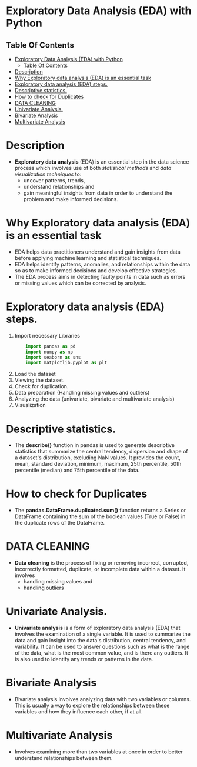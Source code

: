 # Exploratory Data Analysis (EDA) with Python

## Table Of Contents
- [Exploratory Data Analysis (EDA) with Python](#exploratory-data-analysis-eda-with-python)
  - [Table Of Contents](#table-of-contents)
- [Description](#description)
- [Why Exploratory data analysis (EDA) is an essential task](#why-exploratory-data-analysis-eda-is-an-essential-task)
- [Exploratory data analysis (EDA) steps.](#exploratory-data-analysis-eda-steps)
- [Descriptive statistics.](#descriptive-statistics)
- [How to check for Duplicates](#how-to-check-for-duplicates)
- [DATA CLEANING](#data-cleaning)
- [Univariate Analysis.](#univariate-analysis)
- [Bivariate Analysis](#bivariate-analysis)
- [Multivariate Analysis](#multivariate-analysis)
# Description
* __Exploratory data analysis__ (EDA) is an essential step in the data science process which involves use of both _statistical methods_ and _data visualization techniques_ to:
  * uncover patterns, trends, 
  * understand relationships and 
  * gain meaningful insights from data in order to understand the problem and make informed decisions. 

# Why Exploratory data analysis (EDA) is an essential task
* EDA helps data practitioners understand and gain insights from data before applying machine learning and statistical techniques.
* EDA helps identify patterns, anomalies, and relationships within the data so as to make informed decisions and develop effective strategies.
* The EDA process aims in detecting faulty points in data such as errors or missing values which can be corrected by analysis.

# Exploratory data analysis (EDA) steps.
1. Import necessary Libraries
    ```py
        import pandas as pd
        import numpy as np
        import seaborn as sns
        import matplotlib.pyplot as plt
    ```
2. Load the dataset
3. Viewing the dataset.
4. Check for duplication.
5. Data preparation (Handling missing values and outliers)
6. Analyzing the data.(univariate, bivariate and multivariate analysis)
7. Visualization

# Descriptive statistics.
* The __describe()__ function in pandas is used to generate descriptive statistics that summarize the central tendency, dispersion and shape of a dataset's distribution, excluding NaN values. It provides the count, mean, standard deviation, minimum, maximum, 25th percentile, 50th percentile (median) and 75th percentile of the data.

# How to check for Duplicates
* The __pandas.DataFrame.duplicated.sum()__ function returns a Series or DataFrame containing the sum of the boolean values (True or False) in the duplicate rows of the DataFrame.

# DATA CLEANING
* __Data cleaning__ is the process of fixing or removing incorrect, corrupted, incorrectly formatted, duplicate, or incomplete data within a dataset. It involves
  * handling missing values and 
  * handling outliers

# Univariate Analysis.
* __Univariate analysis__ is a form of exploratory data analysis (EDA) that involves the examination of a single variable. It is used to summarize the data and gain insight into the data's distribution, central tendency, and variability. It can be used to answer questions such as what is the range of the data, what is the most common value, and is there any outliers. It is also used to identify any trends or patterns in the data.
# Bivariate Analysis
* Bivariate analysis involves analyzing data with two variables or columns. This is usually a way to explore the relationships between these variables and how they influence each other, if at all.
# Multivariate Analysis
* Involves examining more than two variables at once in order to better understand relationships between them.